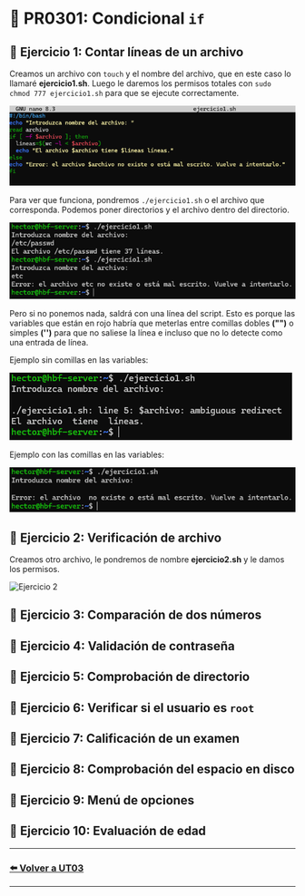 # 📄 PR0301: Condicional `if`

## 📌 Ejercicio 1: Contar líneas de un archivo
Creamos un archivo con `touch` y el nombre del archivo, que en este caso lo llamaré **ejercicio1.sh**. Luego le daremos los permisos totales con `sudo chmod 777 ejercicio1.sh` para que se ejecute correctamente.

![Ejercicio 1](Imagenes/Ej1.png)

Para ver que funciona, pondremos `./ejercicio1.sh` o el archivo que corresponda. Podemos poner directorios y el archivo dentro del directorio.

![Ejercicio 1_1](Imagenes/Ej1_1.png)

Pero si no ponemos nada, saldrá con una línea del script. Esto es porque las variables que están en rojo habría que meterlas entre comillas dobles **("")** o simples **('')** para que no saliese la línea e incluso que no lo detecte como una entrada de línea.

Ejemplo sin comillas en las variables:

![Ejemplo](Imagenes/ejemplo1.png)

Ejemplo con las comillas en las variables:

![Ejemplo 1](Imagenes/ejemplo2.png)

## 📌 Ejercicio 2: Verificación de archivo
Creamos otro archivo, le pondremos de nombre **ejercicio2.sh** y le damos los permisos.

![Ejercicio 2]()

## 📌 Ejercicio 3: Comparación de dos números


## 📌 Ejercicio 4: Validación de contraseña


## 📌 Ejercicio 5: Comprobación de directorio


## 📌 Ejercicio 6: Verificar si el usuario es `root`


## 📌 Ejercicio 7: Calificación de un examen


## 📌 Ejercicio 8: Comprobación del espacio en disco


## 📌 Ejercicio 9: Menú de opciones


## 📌 Ejercicio 10: Evaluación de edad


---
### [⬅️ Volver a UT03](../index.md)
---